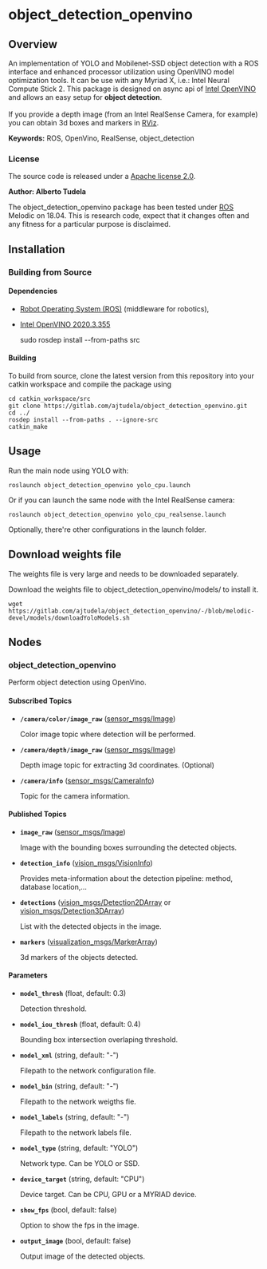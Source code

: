# object_detection_openvino

## Overview

An implementation of YOLO and Mobilenet-SSD object detection with a ROS interface and enhanced processor utilization using OpenVINO model optimization tools. It can be use with any Myriad X, i.e.: Intel Neural Compute Stick 2.
This package is designed on async api of [Intel OpenVINO](https://software.intel.com/en-us/openvino-toolkit) and allows an easy setup for **object detection**.<br><br>
If you provide a depth image (from an Intel RealSense Camera, for example) you can obtain 3d boxes and markers in [RViz].

**Keywords:** ROS, OpenVino, RealSense, object_detection

### License

The source code is released under a [Apache license 2.0](LICENSE).

**Author: Alberto Tudela<br />**

The object_detection_openvino package has been tested under [ROS] Melodic on 18.04. This is research code, expect that it changes often and any fitness for a particular purpose is disclaimed.

## Installation

### Building from Source

#### Dependencies

- [Robot Operating System (ROS)](http://wiki.ros.org) (middleware for robotics),
- [Intel OpenVINO 2020.3.355](https://software.intel.com/en-us/openvino-toolkit) 

	sudo rosdep install --from-paths src

#### Building

To build from source, clone the latest version from this repository into your catkin workspace and compile the package using

	cd catkin_workspace/src
	git clone https://gitlab.com/ajtudela/object_detection_openvino.git
	cd ../
	rosdep install --from-paths . --ignore-src
	catkin_make

## Usage

Run the main node using YOLO with:

	roslaunch object_detection_openvino yolo_cpu.launch

Or if you can launch the same node with the Intel RealSense camera:

	roslaunch object_detection_openvino yolo_cpu_realsense.launch

Optionally, there're other configurations in the launch folder.

## Download weights file
The weights file is very large and needs to be downloaded separately.

Download the weights file to object_detection_openvino/models/ to install it.

	wget https://gitlab.com/ajtudela/object_detection_openvino/-/blob/melodic-devel/models/downloadYoloModels.sh

## Nodes

### object_detection_openvino

Perform object detection using OpenVino.


#### Subscribed Topics

* **`/camera/color/image_raw`** ([sensor_msgs/Image])

	Color image topic where detection will be performed.

* **`/camera/depth/image_raw`** ([sensor_msgs/Image])

	Depth image topic for extracting 3d coordinates. (Optional)

* **`/camera/info`** ([sensor_msgs/CameraInfo])

	Topic for the camera information.

#### Published Topics

* **`image_raw`** ([sensor_msgs/Image])

	Image with the bounding boxes surrounding the detected objects.

* **`detection_info`** ([vision_msgs/VisionInfo])

	Provides meta-information about the detection pipeline: method, database location,...

* **`detections`** ([vision_msgs/Detection2DArray] or [vision_msgs/Detection3DArray])

	List with the detected objects in the image.

* **`markers`** ([visualization_msgs/MarkerArray])

	3d markers of the objects detected.

#### Parameters

* **`model_thresh`** (float, default: 0.3)

	Detection threshold.

* **`model_iou_thresh`** (float, default: 0.4)

	Bounding box intersection overlaping threshold.

* **`model_xml`** (string, default: "-")

	Filepath to the network configuration file.

* **`model_bin`** (string, default: "-")

	Filepath to the network weigths fie.

* **`model_labels`** (string, default: "-")

	Filepath to the network labels file.

* **`model_type`** (string, default: "YOLO")

	Network type. Can be YOLO or SSD.

* **`device_target`** (string, default: "CPU")

	Device target. Can be CPU, GPU or a MYRIAD device.

* **`show_fps`** (bool, default: false)

	Option to show the fps in the image.

* **`output_image`** (bool, default: false)

	Output image of the detected objects.


[ROS]: http://www.ros.org
[Rviz]: http://wiki.ros.org/rviz
[sensor_msgs/Image]: http://docs.ros.org/api/sensor_msgs/html/msg/Image.html
[sensor_msgs/CameraInfo]: http://docs.ros.org/api/sensor_msgs/html/msg/CameraInfo.html
[vision_msgs/VisionInfo]: http://docs.ros.org/api/vision_msgs/html/msg/VisionInfo.html
[vision_msgs/Detection2DArray]: http://docs.ros.org/api/vision_msgs/html/msg/Detection2DArray.html
[vision_msgs/Detection3DArray]: http://docs.ros.org/api/vision_msgs/html/msg/Detection3DArray.html
[visualization_msgs/MarkerArray]: http://docs.ros.org/api/visualization_msgs/html/msg/MarkerArray.html
